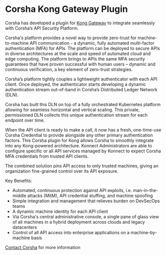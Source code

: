 # Corsha Kong Gateway Plugin

Corsha has developed a plugin for [Kong
Gateway](https://docs.konghq.com/enterprise/) to integrate seamlessly with
Corsha’s API Security Platform.

Corsha's platform provides a novel way to provide zero-trust for
machine-to-machine API communication - a dynamic, fully automated multi-factor
authentication (MFA) for APIs. The platform can be deployed to secure APIs in
diverse architectures at the scale and speed of automated cloud and edge
computing. The platform brings to APIs the same MFA security guarantees that
have proven successful with human users – dynamic and continuous verification, a
key element of zero-trust strategies.

Corsha’s platform tightly couples a lightweight authenticator with each API
client. Once deployed, the authenticator starts developing a dynamic
authentication stream out-of-band in Corsha’s Distributed Ledger Network (DLN).

Corsha has built this DLN on top of a fully orchestrated Kubernetes platform
allowing for seamless horizontal and vertical scaling. This private,
permissioned DLN collects this unique authentication stream for each endpoint
over time. 

When the API client is ready to make a call, it now has a fresh,
one-time-use Corsha Credential to provide alongside any other primary
authentication factors. This Corsha plugin for Kong allows Corsha to smoothly
integrate into any Kong-powered architecture. Konnect Administrators are able to
configure specific or all API services managed by Konnect to expect Corsha MFA
credentials from trusted API clients.

The combined solution pins API access to only trusted machines, giving an
organization fine-grained control over its API exposure.

Key Benefits:

* Automated, continuous protection against API exploits, i.e. man-in-the-middle
  attacks (MitM), API credential stuffing, and machine spoofing
* Simple integration and management that relieves burden on DevSecOps teams
* A dynamic machine identity for each API client
* Via Corsha's central administrative console, a single pane of glass view of
  all machines in a hybrid deployment across clouds and legacy datacenters
* Control of all API access into enterprise applications on a machine-by-machine
  basis

[Contact Corsha](https://corsha.com/contact-us/) for more information
